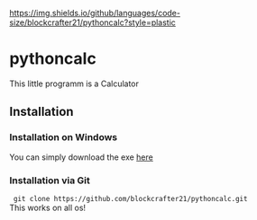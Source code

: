 https://img.shields.io/github/languages/code-size/blockcrafter21/pythoncalc?style=plastic
# pythoncalc

This little programm is a Calculator
## Installation  
### Installation on Windows
You can simply download the exe [here](https://github.com/blockcrafter21/pythoncalc/releases/download/v1.0.1/calc.exe)  
### Installation via Git  

` git clone https://github.com/blockcrafter21/pythoncalc.git`  
This works on all os!
